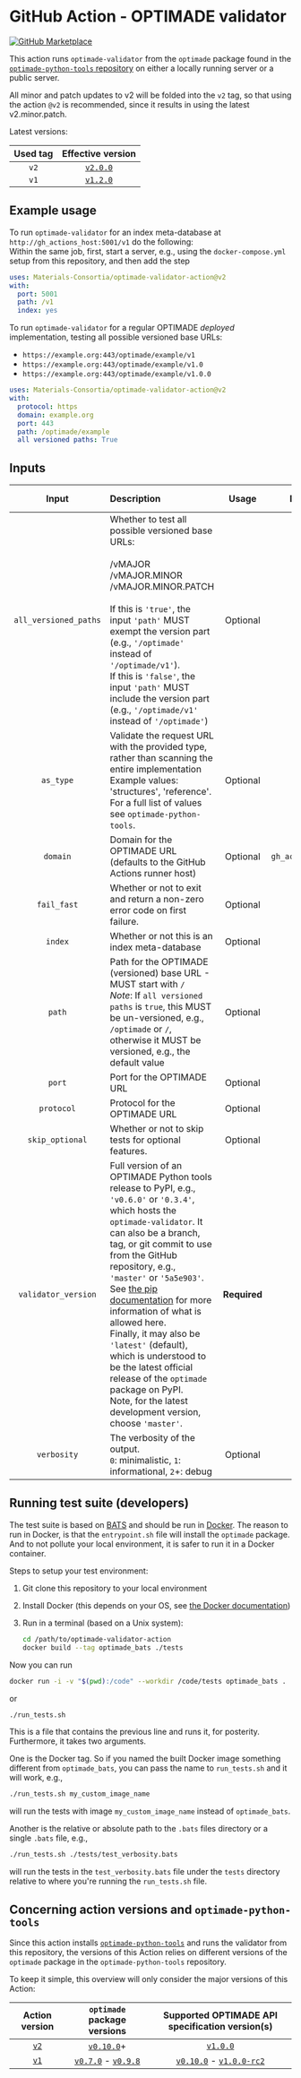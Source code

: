 # GitHub Action - OPTIMADE validator

[![GitHub Marketplace](https://img.shields.io/badge/Marketplace-v2-undefined.svg?logo=github&logoColor=white&style=flat)](https://github.com/marketplace/actions/optimade-validator)

This action runs `optimade-validator` from the `optimade` package found in the [`optimade-python-tools` repository](https://github.com/Materials-Consortia/optimade-python-tools) on either a locally running server or a public server.

All minor and patch updates to v2 will be folded into the `v2` tag, so that using the action `@v2` is recommended, since it results in using the latest v2.minor.patch.

Latest versions:

| Used tag | Effective version |
| :---: | :---: |
| `v2` | [`v2.0.0`](https://github.com/Materials-Consortia/optimade-validator-action/releases/tag/v2.0.0)
| `v1` | [`v1.2.0`](https://github.com/Materials-Consortia/optimade-validator-action/releases/tag/v1.2.0)

## Example usage

To run `optimade-validator` for an index meta-database at `http://gh_actions_host:5001/v1` do the following:  
Within the same job, first, start a server, e.g., using the `docker-compose.yml` setup from this repository, and then add the step

```yml
uses: Materials-Consortia/optimade-validator-action@v2
with:
  port: 5001
  path: /v1
  index: yes
```

To run `optimade-validator` for a regular OPTIMADE _deployed_ implementation, testing all possible versioned base URLs:

- `https://example.org:443/optimade/example/v1`
- `https://example.org:443/optimade/example/v1.0`
- `https://example.org:443/optimade/example/v1.0.0`

```yml
uses: Materials-Consortia/optimade-validator-action@v2
with:
  protocol: https
  domain: example.org
  port: 443
  path: /optimade/example
  all versioned paths: True
```

## Inputs

| Input | Description | Usage | Default | Action version |
| :---: |    :---     | :---: |  :---:  |      :---:     |
| `all_versioned_paths` | Whether to test all possible versioned base URLs:<br><br>/vMAJOR<br>/vMAJOR.MINOR<br>/vMAJOR.MINOR.PATCH<br><br>If this is `'true'`, the input `'path'` MUST exempt the version part (e.g., `'/optimade'` instead of `'/optimade/v1'`).<br>If this is `'false'`, the input `'path'` MUST include the version part (e.g., `'/optimade/v1'` instead of `'/optimade'`) | Optional | `false` | `v1+`
| `as_type` | Validate the request URL with the provided type, rather than scanning the entire implementation<br>Example values: 'structures', 'reference'. For a full list of values see `optimade-python-tools`. | Optional | - | `v1+`
| `domain` | Domain for the OPTIMADE URL (defaults to the GitHub Actions runner host) | Optional | `gh_actions_host` | `v1+`
| `fail_fast` | Whether or not to exit and return a non-zero error code on first failure. | Optional | `false` | `v2+`
| `index` | Whether or not this is an index meta-database | Optional | `false` | `v1+`
| `path` | Path for the OPTIMADE (versioned) base URL - MUST start with `/`<br>_Note_: If `all versioned paths` is `true`, this MUST be un-versioned, e.g., `/optimade` or `/`, otherwise it MUST be versioned, e.g., the default value | Optional | `/v1` | `v1+`
| `port` | Port for the OPTIMADE URL | Optional | `5000` | `v1+`
| `protocol` | Protocol for the OPTIMADE URL | Optional | `http` | `v1+`
| `skip_optional` | Whether or not to skip tests for optional features. | Optional | `false` | `v2+`
| `validator_version` | Full version of an OPTIMADE Python tools release to PyPI, e.g., `'v0.6.0'` or `'0.3.4'`, which hosts the `optimade-validator`. It can also be a branch, tag, or git commit to use from the GitHub repository, e.g., `'master'` or `'5a5e903'`.<br>See [the pip documentation](https://pip.pypa.io/en/latest/reference/pip_install/#git) for more information of what is allowed here.<br>Finally, it may also be `'latest'` (default), which is understood to be the latest official release of the `optimade` package on PyPI.<br>Note, for the latest development version, choose `'master'`. | **Required** | `latest` | `v1+`
| `verbosity` | The verbosity of the output.<br>`0`: minimalistic, `1`: informational, `2`+: debug | Optional | `1` | `v1+`

## Running test suite (developers)

The test suite is based on [BATS](https://github.com/bats-core/bats-core) and should be run in [Docker](https://github.com/bats-core/bats-core#running-bats-in-docker).
The reason to run in Docker, is that the `entrypoint.sh` file will install the `optimade` package.
And to not pollute your local environment, it is safer to run it in a Docker container.

Steps to setup your test environment:

1. Git clone this repository to your local environment
1. Install Docker (this depends on your OS, see [the Docker documentation](https://docs.docker.com/install/))
1. Run in a terminal (based on a Unix system):

   ```sh
   cd /path/to/optimade-validator-action
   docker build --tag optimade_bats ./tests
   ```

Now you can run

```sh
docker run -i -v "$(pwd):/code" --workdir /code/tests optimade_bats .
```

or

```sh
./run_tests.sh
```

This is a file that contains the previous line and runs it, for posterity.
Furthermore, it takes two arguments.

One is the Docker tag.
So if you named the built Docker image something different from `optimade_bats`, you can pass the name to `run_tests.sh` and it will work, e.g.,

```sh
./run_tests.sh my_custom_image_name
```

will run the tests with image `my_custom_image_name` instead of `optimade_bats`.

Another is the relative or absolute path to the `.bats` files directory or a single `.bats` file, e.g.,

```sh
./run_tests.sh ./tests/test_verbosity.bats
```

will run the tests in the `test_verbosity.bats` file under the `tests` directory relative to where you're running the `run_tests.sh` file.

## Concerning action versions and `optimade-python-tools`

Since this action installs [`optimade-python-tools`](https://github.com/Materials-Consortia/optimade-python-tools) and runs the validator from this repository, the versions of this Action relies on different versions of the `optimade` package in the `optimade-python-tools` repository.

To keep it simple, this overview will only consider the major versions of this Action:

| Action version | `optimade` package versions | Supported OPTIMADE API specification version(s) |
| :---: | :---: | :---: |
| [`v2`](https://github.com/Materials-Consortia/optimade-validator-action/releases/tag/v2.0.0) | [`v0.10.0`](https://github.com/Materials-Consortia/optimade-python-tools/releases/v0.10.0)+ | [`v1.0.0`](https://github.com/Materials-Consortia/OPTIMADE/blob/v1.0.0/optimade.rst) |
| [`v1`](https://github.com/Materials-Consortia/optimade-validator-action/releases/tag/v1.2.0) | [`v0.7.0`](https://github.com/Materials-Consortia/optimade-python-tools/releases/v0.7.0) - [`v0.9.8`](https://github.com/Materials-Consortia/optimade-python-tools/releases/v0.9.8) | [`v0.10.0`](https://github.com/Materials-Consortia/OPTIMADE/blob/v0.10.0/optimade.md) - [`v1.0.0-rc2`](https://github.com/Materials-Consortia/OPTIMADE/blob/v1.0.0-rc2/optimade.rst) |
